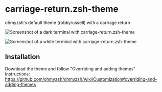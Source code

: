 # carriage-return.zsh-theme

ohmyzsh's default theme (robbyrussell) with a carriage return

![Screenshot of a dark terminal with carriage-return.zsh-theme](https://user-images.githubusercontent.com/18269685/191915367-c1e3cc10-fad4-4a6a-bb4b-34b339809d17.png)

![Screenshot of a white  terminal with carriage-return.zsh-theme](https://user-images.githubusercontent.com/18269685/191915654-c5088ef5-278f-45d8-9b23-c126373eba9b.png)


## Installation

Download the theme and follow "Overriding and adding themes" instructions: https://github.com/ohmyzsh/ohmyzsh/wiki/Customization#overriding-and-adding-themes
